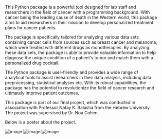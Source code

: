 This Python package is a powerful tool designed for lab staff and researchers in the field of cancer with a programming background. With cancer being the leading cause of death in the Western world, this package aims to aid researchers in their mission to develop personalized treatment plans for cancer patients.

The package is specifically tailored for analyzing various data sets containing cancer cells from sources such as breast cancer and melanoma, which were treated with different drugs as monotherapies. By analyzing these data sets, the package is able to provide valuable information to help diagnose the unique condition of a patient's tumor and match them with a personalized drug cocktail.

The Python package is user-friendly and provides a wide range of analytical tools to assist researchers in their data analysis, including data preprocessing, statistical analyses etc. With its robust capabilities, the package has the potential to revolutionize the field of cancer research and ultimately improve patient outcomes.

This package is part of our final project, which was conducted in association with Professor Natay K. Balasha from the Hebrew University. The project was supervised by Dr. Noa Cohen.

Below is a poster about the project.

![image](https://github.com/AvivEldad/Final-Project-Cancer-Research/assets/79564995/eda214bc-42b1-4659-9d28-ea911859dca2)
![image](https://github.com/AvivEldad/Final-Project-Cancer-Research/assets/79564995/1c0b9501-c077-4e0b-9949-c5771b23a356)
![image](https://github.com/AvivEldad/Final-Project-Cancer-Research/assets/79564995/4a42e3e5-afa9-4707-88d9-dff03ef27d0d)

